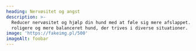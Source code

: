 ```yaml
---
heading: Nervøsitet og angst
description: >-
  Reducer nervøsitet og hjælp din hund med at føle sig mere afslappet. Oplev en
  roligere og mere balanceret hund, der trives i diverse situationer.
image: 'https://fakeimg.pl/500'
imageAlt: foobar
---
```


